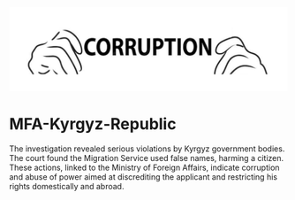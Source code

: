 <img src="anti-corr-aka.png" alt="sample" />

# MFA-Kyrgyz-Republic
The investigation revealed serious violations by Kyrgyz government bodies. The court found the Migration Service used false names, harming a citizen. These actions, linked to the Ministry of Foreign Affairs, indicate corruption and abuse of power aimed at discrediting the applicant and restricting his rights domestically and abroad.
